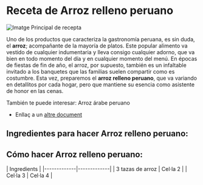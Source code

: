 # Receta de Arroz relleno peruano

![Imatge Principal de recepta](https://cdn0.recetasgratis.net/es/posts/1/7/0/arroz_relleno_peruano_77071_600.webp)

Uno de los productos que caracteriza la gastronomía peruana, es sin duda, el **arroz**; acompañante de la mayoría de platos. Este popular alimento va vestido de cualquier indumentaria y lleva consigo cualquier adorno, que va bien en todo momento del día y en cualquier momento del menú. En épocas de fiestas de fin de año, el arroz, por supuesto, también es un infaltable invitado a los banquetes que las familias suelen compartir como es costumbre. Esta vez, preparemos el **arroz relleno peruano**, que va variando en detallitos por cada hogar, pero que mantiene su esencia como asistente de honor en las cenas.


También te puede interesar: Arroz árabe peruano
- Enllaç a un [altre document](document_alternatiu.md)


## Ingredientes para hacer Arroz relleno peruano:


## Cómo hacer Arroz relleno peruano:
| Ingredients                |
|-------------|-------------|
|  3 tazas de arroz     | Cel·la 2     |
| Cel·la 3     | Cel·la 4     |
